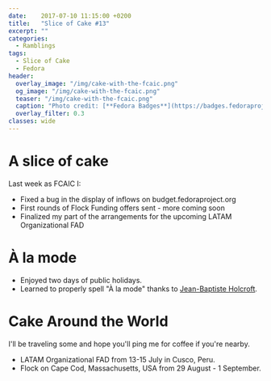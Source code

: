 ```yaml
---
date:    2017-07-10 11:15:00 +0200
title:   "Slice of Cake #13"
excerpt: ""
categories:
  - Ramblings
tags:
  - Slice of Cake
  - Fedora
header:
  overlay_image: "/img/cake-with-the-fcaic.png"
  og_image: "/img/cake-with-the-fcaic.png"
  teaser: "/img/cake-with-the-fcaic.png"
  caption: "Photo credit: [**Fedora Badges**](https://badges.fedoraproject.org/badge/its-a-cake-thing)"
  overlay_filter: 0.3
classes: wide
---
```


# A slice of cake

Last week as FCAIC I:

- Fixed a bug in the display of inflows on budget.fedoraproject.org
- First rounds of Flock Funding offers sent - more coming soon
- Finalized my part of the arrangements for the upcoming LATAM Organizational FAD

# À la mode

- Enjoyed two days of public holidays.
- Learned to properly spell "À la mode" thanks to [Jean-Baptiste Holcroft](https://jibecfed.fedorapeople.org/blog/).

# Cake Around the World

I'll be traveling some and hope you'll ping me for coffee if you're nearby.

- LATAM Organizational FAD from 13-15 July in Cusco, Peru.
- Flock on Cape Cod, Massachusetts, USA from 29 August - 1 September.
